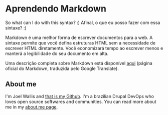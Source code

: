 Aprendendo Markdown
===================
So what can I do with this syntax? :)
Afinal, o que eu posso fazer com essa sintaxe? :)

Markdown é uma melhor forma de escrever documentos para a web. A sintaxe permite
que você defina estruturas HTML sem a necessidade de escrever HTML diretamente.
Você economizará tempo ao escrever menos e manterá a legibilidade do seu
documento em alta.

Uma descrição completa sobre Markdown está disponível [aqui][] (página oficial
do Markdown, traduzida pelo Google Translate).

  [aqui]: http://translate.google.com.br/translate?sl=en&tl=pt&js=n&prev=_t&hl=pt-BR&ie=UTF-8&eotf=1&u=http%3A%2F%2Fdaringfireball.net%2Fprojects%2Fmarkdown%2F


About me
--------
I'm Joel Wallis and [that is my Github][gh-jw]. I'm a brazilian
Drupal DevOps who loves open source softwares and communities. You can read more
about me in my [about.me page][abme-jw].

  [gh-jw]: https://github.com/joelwallis
  [abme-jw]: http://about.me/joelwallis
